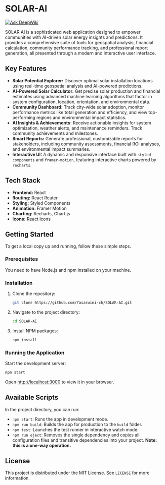 # SOLAR-AI
[![Ask DeepWiki](https://devin.ai/assets/askdeepwiki.png)](https://deepwiki.com/Yasaswini-ch/SOLAR-AI/tree/main)

SOLAR AI is a sophisticated web application designed to empower communities with AI-driven solar energy insights and predictions. It provides a comprehensive suite of tools for geospatial analysis, financial calculation, community performance tracking, and professional report generation, all presented through a modern and interactive user interface.

## Key Features

*   **Solar Potential Explorer:** Discover optimal solar installation locations using real-time geospatial analysis and AI-powered predictions.
*   **AI-Powered Solar Calculator:** Get precise solar production and financial estimates using advanced machine learning algorithms that factor in system configuration, location, orientation, and environmental data.
*   **Community Dashboard:** Track city-wide solar adoption, monitor performance metrics like total generation and efficiency, and view top-performing regions and environmental impact statistics.
*   **AI Insights & Achievements:** Receive actionable insights for system optimization, weather alerts, and maintenance reminders. Track community achievements and milestones.
*   **Smart Reports:** Generate professional, customizable reports for stakeholders, including community assessments, financial ROI analyses, and environmental impact summaries.
*   **Interactive UI:** A dynamic and responsive interface built with `styled-components` and `framer-motion`, featuring interactive charts powered by `recharts`.

## Tech Stack

*   **Frontend:** React
*   **Routing:** React Router
*   **Styling:** Styled Components
*   **Animation:** Framer Motion
*   **Charting:** Recharts, Chart.js
*   **Icons:** React Icons

## Getting Started

To get a local copy up and running, follow these simple steps.

### Prerequisites

You need to have Node.js and npm installed on your machine.

### Installation

1.  Clone the repository:
    ```sh
    git clone https://github.com/Yasaswini-ch/SOLAR-AI.git
    ```
2.  Navigate to the project directory:
    ```sh
    cd SOLAR-AI
    ```
3.  Install NPM packages:
    ```sh
    npm install
    ```

### Running the Application

Start the development server:
```sh
npm start
```
Open [http://localhost:3000](http://localhost:3000) to view it in your browser.

## Available Scripts

In the project directory, you can run:

*   `npm start`: Runs the app in development mode.
*   `npm run build`: Builds the app for production to the `build` folder.
*   `npm test`: Launches the test runner in interactive watch mode.
*   `npm run eject`: Removes the single dependency and copies all configuration files and transitive dependencies into your project. **Note: this is a one-way operation.**

## License

This project is distributed under the MIT License. See `LICENSE` for more information.
